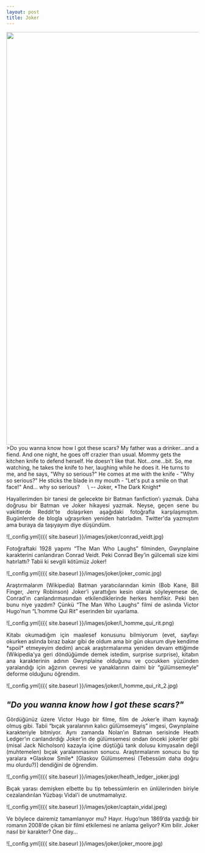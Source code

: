 ```yaml
---
layout: post
title: Joker
---
```


<img src="{{ site.baseurl }}/images/joker_kapak.jpg" width="1080"/>
>Do you wanna know how I got these scars? My father was a drinker...and a fiend.
And one night, he goes off crazier than usual. Mommy gets the kitchen knife to defend herself.
He doesn't like that. Not...one...bit. So, me watching, he takes the knife to her,
laughing while he does it. He turns to me, and he says, "Why so serious?"
He comes at me with the knife - "Why so serious?"
He sticks the blade in my mouth - "Let's put a smile on that face!"
And... why so serious?
&nbsp;&nbsp;&nbsp;&nbsp;\
-- Joker, *The Dark Knight*

<p align="justify">
Hayallerimden bir tanesi de gelecekte bir Batman fanfiction’ı yazmak.
Daha doğrusu bir Batman ve Joker hikayesi yazmak. Neyse, geçen sene bu vakitlerde
Reddit'te dolaşırken aşağıdaki fotoğrafla karşılaşmıştım. Bugünlerde de blogla uğraşırken yeniden hatırladım.
Twitter'da yazmıştım ama buraya da taşıyayım diye düşündüm.
</p>

![_config.yml]({{ site.baseurl }}/images/joker/conrad_veidt.jpg)


<p align="justify">
Fotoğraftaki 1928 yapımı “The Man Who Laughs” filminden, Gwynplaine karakterini canlandıran Conrad Veidt.
Peki Conrad Bey’in gülcemali size kimi hatırlattı? Tabii ki sevgili kötümüz Joker!
</p>

![_config.yml]({{ site.baseurl }}/images/joker/joker_comic.jpg)


<p align="justify">
Araştırmalarım (Wikipedia) Batman yaratıcılarından kimin (Bob Kane, Bill Finger, Jerry Robinson)
Joker’i yarattığını kesin olarak
söyleyemese de, Conrad’ın canlandırmasından etkilendiklerinde herkes hemfikir.
Peki ben bunu niye yazdım? Çünkü “The Man Who Laughs” filmi de aslında Victor Hugo’nun
“L’homme Qui Rit” eserinden bir uyarlama. 
</p>

![_config.yml]({{ site.baseurl }}/images/joker/l_homme_qui_rit.png)


<p align="justify">
Kitabı okumadığım için maalesef konusunu bilmiyorum (evet, sayfayı okurken aslında biraz bakar gibi de oldum
ama bir gün okurum diye kendime *spoil* etmeyeyim dedim) ancak araştırmalarıma yeniden devam ettiğimde
(Wikipedia'ya geri döndüğümde demek istedim, surprise surprise), kitabın ana karakterinin
 adının Gwynplaine olduğunu ve çocukken yüzünden yaralandığı için ağzının çevresi ve yanaklarının daimi
 bir “gülümsemeyle” deforme olduğunu öğrendim.
</p>

![_config.yml]({{ site.baseurl }}/images/joker/l_homme_qui_rit_2.jpg)


## *"Do you wanna know how I got these scars?"*

<p align="justify">
Gördüğünüz üzere Victor Hugo bir filme, film de Joker’e ilham kaynağı olmuş gibi.
Tabii “bıçak yaralarının kalıcı gülümsemeyiş” imgesi, Gwynplaine karakteriyle bitmiyor.
Aynı zamanda Nolan’ın Batman serisinde Heath Ledger’ın canlandırdığı Joker’in de gülümsemesi
ondan önceki jokerler gibi (misal Jack Nicholson) kazayla içine düştüğü tank dolusu kimyasalın değil
(muhtemelen) bıçak yaralanmasının sonucu. Araştırmalarım sonucu bu tip yaralara *Glaskow Smile* [Glaskov
Gülümsemesi (Tebessüm daha doğru mu olurdu?)] dendiğini de öğrendim.
</p>

![_config.yml]({{ site.baseurl }}/images/joker/heath_ledger_joker.jpg)

<p align="justify">
Bıçak yarası demişken elbette bu tip tebessümlerin en ünlülerinden
biriyle cezalandırılan Yüzbaşı Vidal'i de unutmamalıyız. 
</p>
 
![_config.yml]({{ site.baseurl }}/images/joker/captain_vidal.jpeg)

<p align="justify">
Ve böylece dairemiz tamamlanıyor mu? Hayır. Hugo’nun 1869’da yazdığı bir romanın 2008’de çıkan bir filmi etkilemesi ne anlama geliyor? Kim bilir. Joker nasıl bir karakter? One day…
</p>

![_config.yml]({{ site.baseurl }}/images/joker/joker_moore.jpg)


